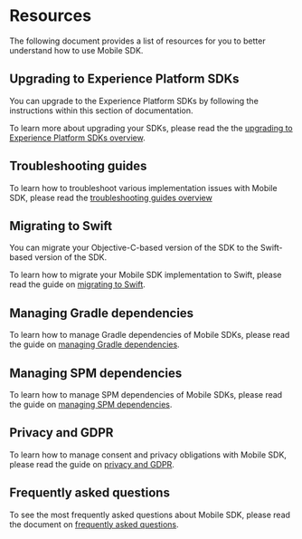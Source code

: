 # Resources

The following document provides a list of resources for you to better understand how to use Mobile SDK.

## Upgrading to Experience Platform SDKs

You can upgrade to the Experience Platform SDKs by following the instructions within this section of documentation.

To learn more about upgrading your SDKs, please read the the [upgrading to Experience Platform SDKs overview](./upgrade-platform-sdks/index.md).

## Troubleshooting guides

To learn how to troubleshoot various implementation issues with Mobile SDK, please read the [troubleshooting guides overview](../troubleshooting-guides/index.md)

## Migrating to Swift

You can migrate your Objective-C-based version of the SDK to the Swift-based version of the SDK.

To learn how to migrate your Mobile SDK implementation to Swift, please read the guide on [migrating to Swift](https://developer.adobe.com/client-sdks/previous-versions/documentation/migrate-to-swift/).

## Managing Gradle dependencies

To learn how to manage Gradle dependencies of Mobile SDKs, please read the guide on [managing Gradle dependencies](manage-gradle-dependencies.md).

## Managing SPM dependencies

To learn how to manage SPM dependencies of Mobile SDKs, please read the guide on [managing SPM dependencies](manage-spm-dependencies.md).

## Privacy and GDPR

To learn how to manage consent and privacy obligations with Mobile SDK, please read the guide on [privacy and GDPR](privacy-and-gdpr.md).

## Frequently asked questions

To see the most frequently asked questions about Mobile SDK, please read the document on [frequently asked questions](faq.md).
